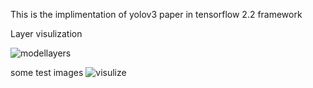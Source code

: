 This is the implimentation of yolov3 paper in tensorflow 2.2 framework




Layer visulization

![modellayers](https://www.kaggleusercontent.com/kf/38681559/eyJhbGciOiJkaXIiLCJlbmMiOiJBMTI4Q0JDLUhTMjU2In0..F7Zc6xrNF_K8Nuw8-22QYQ.e9tDp7q6R_hMeNu4eSr6y451GBPRSN6ZcR-OUPC8taSUSFHHVll871Uarc_Bz-UzZw7xWLNcJvz6uXDpWFbZ5Z4TbV5tTCGP3AASL41-G1SpFUNEJmfZl3EEhDLOQx6U6BIUgMFu3fH7IA-eG_YKd84bzUcrqJ_2R-JhxnJUONuM-cDvGRMKsdCf_Q53D062nAJVxxBoB5zu4tN22DARsOct8FypgYV2-afWrkZg4IBu6EBnV8QQRsa-zsxTvZkfvWpL2hJzsDSljsCiL54mUHJVet5CPsox26TJhERDwGfW9U2h_BsRNNKplnL8e9ap-ilpVSShEH3Fzj6IdoX7mGWEY5-RjbPlrsE5f8WLOblZNqbd1O15VmeC8zBOOEBT9LqJJzwZz3lO5lWC5Hskf9u35Lg_6NRaYm0k9MgEotmXCvqZb_JSdVQKeSyqUok9P7tt37vwtkchBa6tduur3gTRxHe-TVGAM7-Uqo3OcBWdLGjqfe0af12lwq9EXbNpZj8dvcUAbgKCc_AjRhHDT711LNxpxB-vFGF06lr3Qmph0xqNJ2Lu7xqWhVffX0q7r0Amjgwr_LQl_3EDsCzNSjcj8WpaOK35pbieuQypnvHhpEO5NNDO4cyvjNiLBih_CDyX1Uyam9enEbU4MjGcoP39Hmy410_pViU7dvVe8GFtFIJMMxqX6ZNzH2GJihje.QaraFMHNUgY2cTkWfj2fnw/__results___files/__results___65_0.png)






some test images
![visulize](https://www.kaggleusercontent.com/kf/38681559/eyJhbGciOiJkaXIiLCJlbmMiOiJBMTI4Q0JDLUhTMjU2In0..F7Zc6xrNF_K8Nuw8-22QYQ.e9tDp7q6R_hMeNu4eSr6y451GBPRSN6ZcR-OUPC8taSUSFHHVll871Uarc_Bz-UzZw7xWLNcJvz6uXDpWFbZ5Z4TbV5tTCGP3AASL41-G1SpFUNEJmfZl3EEhDLOQx6U6BIUgMFu3fH7IA-eG_YKd84bzUcrqJ_2R-JhxnJUONuM-cDvGRMKsdCf_Q53D062nAJVxxBoB5zu4tN22DARsOct8FypgYV2-afWrkZg4IBu6EBnV8QQRsa-zsxTvZkfvWpL2hJzsDSljsCiL54mUHJVet5CPsox26TJhERDwGfW9U2h_BsRNNKplnL8e9ap-ilpVSShEH3Fzj6IdoX7mGWEY5-RjbPlrsE5f8WLOblZNqbd1O15VmeC8zBOOEBT9LqJJzwZz3lO5lWC5Hskf9u35Lg_6NRaYm0k9MgEotmXCvqZb_JSdVQKeSyqUok9P7tt37vwtkchBa6tduur3gTRxHe-TVGAM7-Uqo3OcBWdLGjqfe0af12lwq9EXbNpZj8dvcUAbgKCc_AjRhHDT711LNxpxB-vFGF06lr3Qmph0xqNJ2Lu7xqWhVffX0q7r0Amjgwr_LQl_3EDsCzNSjcj8WpaOK35pbieuQypnvHhpEO5NNDO4cyvjNiLBih_CDyX1Uyam9enEbU4MjGcoP39Hmy410_pViU7dvVe8GFtFIJMMxqX6ZNzH2GJihje.QaraFMHNUgY2cTkWfj2fnw/__results___files/__results___56_0.png)
